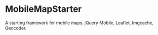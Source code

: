 MobileMapStarter
================

A starting framework for mobile maps. jQuery Mobile, Leaflet, Imgcache, Geocoder.